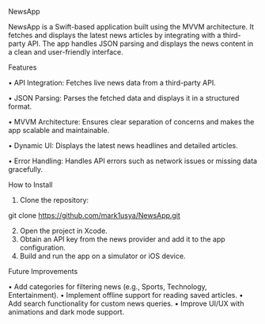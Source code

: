 NewsApp

NewsApp is a Swift-based application built using the MVVM architecture. It fetches and displays the latest news articles by integrating with a third-party API. The app handles JSON parsing and displays the news content in a clean and user-friendly interface.

Features

 • API Integration: Fetches live news data from a third-party API.
 
 • JSON Parsing: Parses the fetched data and displays it in a structured format.
 
 • MVVM Architecture: Ensures clear separation of concerns and makes the app scalable and maintainable.
 
 • Dynamic UI: Displays the latest news headlines and detailed articles.
 
 • Error Handling: Handles API errors such as network issues or missing data gracefully.

How to Install

 1. Clone the repository:

git clone https://github.com/mark1usya/NewsApp.git


 2. Open the project in Xcode.
 3. Obtain an API key from the news provider and add it to the app configuration.
 4. Build and run the app on a simulator or iOS device.

Future Improvements

 • Add categories for filtering news (e.g., Sports, Technology, Entertainment).
 • Implement offline support for reading saved articles.
 • Add search functionality for custom news queries.
 • Improve UI/UX with animations and dark mode support.

